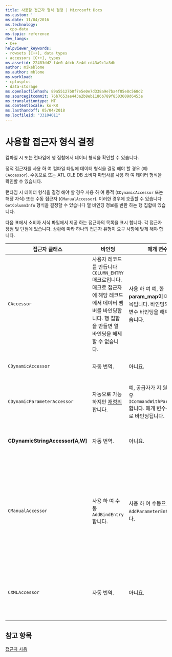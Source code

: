 ```yaml
---
title: 사용할 접근자 형식 결정 | Microsoft Docs
ms.custom: ''
ms.date: 11/04/2016
ms.technology:
- cpp-data
ms.topic: reference
dev_langs:
- C++
helpviewer_keywords:
- rowsets [C++], data types
- accessors [C++], types
ms.assetid: 22483dd2-f4e0-4dcb-8e4d-cd43a9c1a3db
author: mikeblome
ms.author: mblome
ms.workload:
- cplusplus
- data-storage
ms.openlocfilehash: 89a55127b8f7e5e0e7d338a9e7ba4f85e8c568d2
ms.sourcegitcommit: 76b7653ae443a2b8eb1186b789f8503609d6453e
ms.translationtype: MT
ms.contentlocale: ko-KR
ms.lasthandoff: 05/04/2018
ms.locfileid: "33104011"
---
```

# <a name="determining-which-type-of-accessor-to-use"></a>사용할 접근자 형식 결정
컴파일 시 또는 런타임에 행 집합에서 데이터 형식을 확인할 수 있습니다.  
  
 정적 접근자를 사용 하 여 컴파일 타임에 데이터 형식을 결정 해야 할 경우 (예: `CAccessor`). 수동으로 또는 ATL OLE DB 소비자 마법사를 사용 하 여 데이터 형식을 확인할 수 있습니다.  
  
 런타임 시 데이터 형식을 결정 해야 할 경우 사용 하 여 동적 (`CDynamicAccessor` 또는 해당 자식) 또는 수동 접근자 (`CManualAccessor`). 이러한 경우에 호출할 수 있습니다 `GetColumnInfo` 형식을 결정할 수 있습니다 열 바인딩 정보를 반환 하는 행 집합에 있습니다.  
  
 다음 표에서 소비자 서식 파일에서 제공 하는 접근자의 목록을 표시 합니다. 각 접근자 장점 및 단점에 있습니다. 상황에 따라 하나의 접근자 유형이 요구 사항에 맞게 해야 합니다.  
  
|접근자 클래스|바인딩|매개 변수|주석|  
|--------------------|-------------|---------------|-------------|  
|`CAccessor`|사용자 레코드를 만듭니다 `COLUMN_ENTRY` 매크로입니다. 매크로 접근자에 해당 레코드에서 데이터 멤버를 바인딩합니다. 행 집합을 만들면 열 바인딩을 해제할 수 없습니다.|사용 하 여 예, 한 **param_map이** 매크로 항목입니다. 바인딩되면 매개 변수 바인딩을 해제할 수 없습니다.|가장 빠른 적은 양의 코드 접근자입니다.|  
|`CDynamicAccessor`|자동 번역.|아니요.|행 집합의 데이터 형식을 확인할 수 없는 경우에 유용 합니다.|  
|`CDynamicParameterAccessor`|자동으로 가능 하지만 [재정의](../../data/oledb/overriding-a-dynamic-accessor.md)합니다.|예, 공급자가 지 원하는 경우 `ICommandWithParameters`합니다. 매개 변수는 자동으로 바인딩됩니다.|방식 보다 속도가 느립니다 `CDynamicAccessor` 일반 저장된 프로시저 호출에 유용 합니다.|  
|**CDynamicStringAccessor[A,W]**|자동 번역.|아니요.|문자열 데이터로 데이터 저장소에서 액세스 되는 데이터를 검색 합니다.|  
|`CManualAccessor`|사용 하 여 수동 `AddBindEntry`합니다.|사용 하 여 수동으로 `AddParameterEntry`합니다.|매우 빠릅니다. 매개 변수 및 열 한 번만 바인딩됩니다. 사용할 데이터의 형식을 확인할 수 있습니다. (참조 [DBVIEWER](http://msdn.microsoft.com/en-us/07620f99-c347-4d09-9ebc-2459e8049832) 예제를 보려면 샘플.) 보다 더 많은 코드가 필요 `CDynamicAccessor` 또는 `CAccessor`합니다. 와 더 비슷하게 OLE DB를 직접 호출 됩니다.|  
|`CXMLAccessor`|자동 번역.|아니요.|문자열 데이터로 데이터 저장소에서 액세스 되는 데이터를 검색 하 고 같이 XML 태그가 지정 된 데이터 형식을 지정 합니다.|  
  
## <a name="see-also"></a>참고 항목  
 [접근자 사용](../../data/oledb/using-accessors.md)